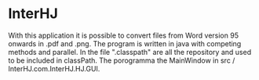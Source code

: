 # InterHJ
With this application it is possible to convert files from Word version 95 onwards in .pdf and .png. The program is written in java with competing methods and parallel. In the file ".classpath" are all the repository and used to be included in classPath. The porogramma the MainWindow in src / InterHJ.com.InterHJ.HJ.GUI.

